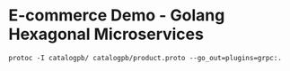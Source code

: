 
# E-commerce Demo - Golang Hexagonal Microservices

`protoc -I catalogpb/ catalogpb/product.proto --go_out=plugins=grpc:.`
